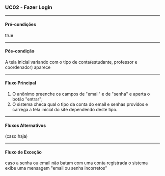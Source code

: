 ### UC02 - Fazer Login
---
#### Pré-condições
true

---
#### Pós-condição
A tela inicial variando com o tipo de conta(estudante, professor e coordenador) aparece

---
#### Fluxo Principal
1. O anônimo preenche os campos de "email" e de "senha" e aperta o botão "entrar";
2. O sistema checa qual o tipo da conta do email e senhas providos e carrega a tela inicial do site dependendo deste tipo.
---
#### Fluxos Alternativos
(caso haja)

---
#### Fluxo de Exceção
caso a senha ou email não batam com uma conta registrada o sistema exibe uma mensagem "email ou senha incorretos"
